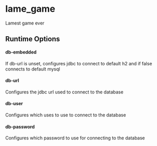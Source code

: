 # lame_game
Lamest game ever

## Runtime Options
#### db-embedded
If db-url is unset, configures jdbc to connect to default h2 and if false connects to default mysql

#### db-url
Configures the jdbc url used to connect to the database

#### db-user
Configures which uses to use to connect to the database

#### db-password
Configures which password to use for connecting to the database
